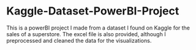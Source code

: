 # Kaggle-Dataset-PowerBI-Project

This is a powerBI project I made from a dataset I found on Kaggle for the sales of a superstore. The excel file is also provided, although I preprocessed and cleaned the data for the visualizations.
